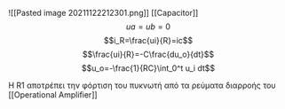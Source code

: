 ![[Pasted image 20211122212301.png]]
[[Capacitor]]
$$ua=ub=0$$
$$i_R=\frac{ui}{R}=ic$$
$$\frac{ui}{R}=-C\frac{du_o}{dt}$$
$$u_o=-\frac{1}{RC}\int_0^t u_i dt$$

H R1 αποτρέπει την φόρτιση του πυκνωτή από τα ρεύματα διαρροής του [[Operational Amplifier]]
